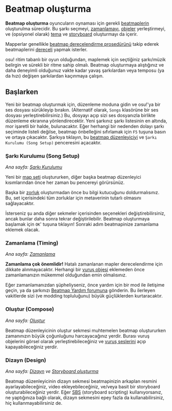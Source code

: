 <!-- TODO: some formatting issues, and I think it's odd that most of this article is a tutorial. feels like there should be a separate guide article. -->

# Beatmap oluşturma

**Beatmap oluşturma** oyuncuların oynaması için gerekli [beatmaplerin](/wiki/Beatmap) oluşturulma sürecidir.
Bu şarkı seçmeyi, [zamanlamayı](/wiki/Timing), [objeler](/wiki/Hit_Objects) yerleştirmeyi, ve (opsiyonel olarak) [tema](/wiki/Skinning) ve [storyboard](/wiki/Storyboarding) oluşturmayı da içerir.

Mapperlar genellikle [beatmap derecelendirme prosedürünü](/wiki/Beatmap_ranking_procedure) takip ederek beatmaplerini [dereceli](/wiki/Beatmap) yapmak isterler.

osu! ritim tabanlı bir oyun olduğundan, maplemek için seçtiğiniz şarkı/müzik belirgin ve sürekli bir ritme sahip olmalı.
Beatmap oluşturmaya alıştığınız ve daha deneyimli olduğunuz vakte kadar yavaş şarkılardan veya temposu (ya da hızı) değişen şarkılardan kaçınmaya çalışın.

## Başlarken

Yeni bir beatmap oluşturmak için, düzenleme moduna gidin ve osu!'ya bir ses dosyası sürükleyip bırakın.
(Alternatif olarak, `Songs` klasörüne bir ses dosyası yerleştirebilirsiniz.)
Bu, dosyayı açıp sizi ses dosyanızla birlikte düzenleme ekranına yönlendirecektir.
Yeni şarkınız şarkı listesinin en altında, mor işaretli bir halde, bulunacaktır.
Eğer herhangi bir nedenden dolayı şarkı seçiminde listeli değilse, beatmap önbelleğini sıfırlamak için `F5` tuşuna basın ve ortaya çıkacaktır.
Şarkıya tıklayın, bu [beatmap düzenleyiciyi](/wiki/Beatmap_Editor) ve `Şarkı Kurulumu (Song Setup)` penceresini açacaktır.

### Şarkı Kurulumu (Song Setup)

*Ana sayfa: [Şarkı Kurulumu](/wiki/Song_Setup)*

Yeni bir [map seti](/wiki/mapset) oluştururken, diğer başka beatmap düzenleyici kısımlarından önce her zaman bu pencereyi görürsünüz.

Başka bir [zorluk](/wiki/Beatmap/Difficulty) oluşturmadan önce bu bilgi kutucuğunu doldurmalısınız.
Bu, set içerisindeki tüm zorluklar için metaverinin tutarlı olmasını sağlayacaktır.

İsterseniz şu anda diğer sekmeler içerisinden seçenekleri değiştirebilirsiniz, ancak bunlar daha sonra tekrar değiştirilebilir.
Beatmap oluşturmaya başlamak için `OK`' tuşuna tıklayın!
Sonraki adım beatmapinize zamanlama eklemek olacak.

### Zamanlama (Timing)

*Ana sayfa: [Zamanlama](/wiki/Timing)*

**Zamanlama çok önemlidir!**
Hatalı zamanlanan mapler derecelendirme için dikkate alınmayacaktır.
Herhangi bir [vuruş objesi](/wiki/Hit_Objects) eklemeden önce zamanlamanızın mükemmel olduğundan emin olmalısınız.

Eğer zamanlamanızdan şüpheliyseniz, önce yardım için bir mod ile iletişime geçin, ya da şarkınızı [Beatmap Yardım forumuna](https://osu.ppy.sh/community/forums/10) gönderin.
Bu ilerleyen vakitlerde sizi (ve modding topluluğunu) büyük güçlüklerden kurtaracaktır.

### Oluştur (Compose)

*Ana sayfa: [Oluştur](/wiki/Compose)*

Beatmap düzenleyicinin oluştur sekmesi muhtemelen beatmap oluştururken zamanınızın büyük çoğunluğunu harcayacağınız yerdir.
Burası vuruş objelerini görsel olarak yerleştirebileceğiniz ve [vuruş seslerini](/wiki/hit_sounds) açıp kapayabileceğiniz yerdir.

### Dizayn (Design)

*Ana sayfa: [Dizayn](/wiki/Design) ve [Storyboard oluşturma](/wiki/Storyboarding)*

Beatmap düzenleyicinin dizayn sekmesi beatmapinizin arkaplan resmini ayarlayabileceğiniz, video ekleyebileceğiniz, ve/veya basit bir storyboard oluşturabileceğiniz yerdir.
Eğer [SBS](/wiki/Storyboard_Scripting) (storyboard scripting) kullanıyorsanız, ne yaptığınıza bağlı olarak, dizayn sekmesini epey fazla da kullanabilirsiniz, hiç kullanmayabilirsiniz de.
